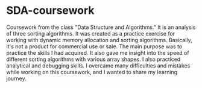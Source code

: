 # SDA-coursework
Coursework from the class "Data Structure and Algorithms." It is an analysis of three sorting algorithms. It was created as a practice exercise for working with dynamic memory allocation and sorting algorithms. Basically, it's not a product for commercial use or sale.
The main purpose was to practice the skills I had acquired. It also gave me insight into the speed of different sorting algorithms with various array shapes. I also practiced analytical and debugging skills. I overcame many difficulties and mistakes while working on this coursework, and I wanted to share my learning journey.
